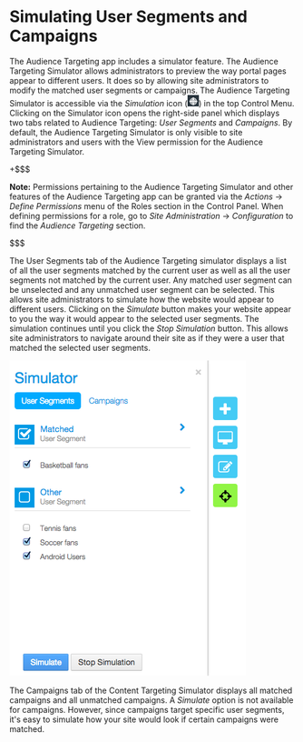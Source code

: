 # Simulating User Segments and Campaigns

The Audience Targeting app includes a simulator feature. The Audience Targeting
Simulator allows administrators to preview the way portal pages appear to
different users. It does so by allowing site administrators to modify the
matched user segments or campaigns. The Audience Targeting Simulator is
accessible via the *Simulation* icon
(![Simulation](../../images-dxp/icon-simulation.png)) in the top Control Menu.
Clicking on the Simulator icon opens the right-side panel which displays two
tabs related to Audience Targeting: *User Segments* and *Campaigns*. By default,
the Audience Targeting Simulator is only visible to site administrators and
users with the View permission for the Audience Targeting Simulator.

+$$$

**Note:** Permissions pertaining to the Audience Targeting Simulator and other
features of the Audience Targeting app can be granted via the *Actions* &rarr;
*Define Permissions* menu of the Roles section in the Control Panel. When
defining permissions for a role, go to *Site Administration* &rarr;
*Configuration* to find the *Audience Targeting* section.

$$$

The User Segments tab of the Audience Targeting simulator displays a list of all
the user segments matched by the current user as well as all the user segments
not matched by the current user. Any matched user segment can be unselected and
any unmatched user segment can be selected. This allows site administrators to
simulate how the website would appear to different users. Clicking on the
*Simulate* button makes your website appear to you the way it would appear to
the selected user segments. The simulation continues until you click the *Stop
Simulation* button. This allows site administrators to navigate around their
site as if they were a user that matched the selected user segments.

<!-- Check about simulation and if Campaigns are still available to simulate.
-Cody -->

![Figure 7.11: Audience Targeting Simulator](../../images/07-audience-targeting-simulator.png)

The Campaigns tab of the Content Targeting Simulator displays all matched
campaigns and all unmatched campaigns. A *Simulate* option is not available for
campaigns. However, since campaigns target specific user segments, it's easy to
simulate how your site would look if certain campaigns were matched.

